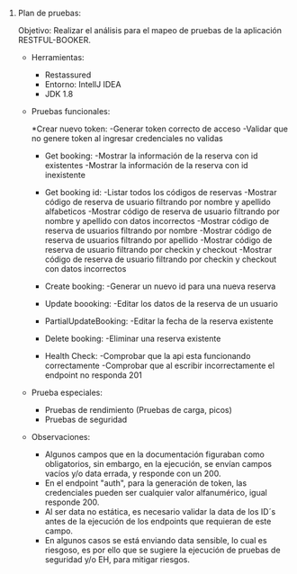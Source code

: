 1. Plan de pruebas:

    Objetivo: Realizar el análisis para el mapeo de pruebas de la aplicación RESTFUL-BOOKER.

     - Herramientas:
       * Restassured
       * Entorno: IntellJ IDEA
       * JDK 1.8
      
     - Pruebas funcionales:
   
       *Crear nuevo token:
           -Generar token correcto de acceso
           -Validar que no genere token al ingresar credenciales no validas
  
       * Get booking:
           -Mostrar la información de la reserva con id existentes
           -Mostrar la información de la reserva con id inexistente
  
       * Get booking id:
           -Listar todos los códigos de reservas
           -Mostrar código de reserva de usuario filtrando por nombre y apellido alfabeticos
           -Mostrar código de reserva de usuario filtrando por nombre y apellido con datos incorrectos
           -Mostrar código de reserva de usuarios filtrando por nombre
           -Mostrar código de reserva de usuarios filtrando por apellido
           -Mostrar código de reserva de usuario filtrando por checkin y checkout
           -Mostrar código de reserva de usuario filtrando por checkin y checkout con datos incorrectos
  
       * Create booking:
           -Generar un nuevo id para una nueva reserva
  
       * Update boooking:
           -Editar los datos de la reserva de un usuario
  
       * PartialUpdateBooking:
           -Editar la fecha de la reserva existente
  
       * Delete booking:
           -Eliminar una reserva existente

       * Health Check:
           -Comprobar que la api esta funcionando correctamente
           -Comprobar que al escribir incorrectamente el endpoint no responda 201
  
     - Prueba especiales:
       * Pruebas de rendimiento (Pruebas de carga, picos)
       * Pruebas de seguridad

     - Observaciones:
       * Algunos campos que en la documentación figuraban como obligatorios, sin embargo, en la ejecución, se envían campos vacíos y/o data errada, y responde con un 200.
       * En el endpoint "auth", para la generación de token, las credenciales pueden ser cualquier valor alfanumérico, igual responde 200.
       * Al ser data no estática, es necesario validar la data de los ID´s antes de la ejecución de los endpoints que requieran de este campo.
       * En algunos casos se está enviando data sensible, lo cual es riesgoso, es por ello que se sugiere la ejecución de pruebas de seguridad y/o EH, para mitigar riesgos.
